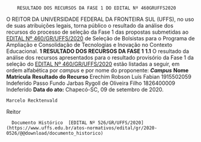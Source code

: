         RESULTADO DOS RECURSOS DA FASE 1 DO EDITAL Nº 460GRUFFS2020  

 O REITOR DA UNIVERSIDADE FEDERAL DA FRONTEIRA SUL (UFFS), no uso de suas atribuições legais, torna público o resultado da análise dos recursos do processo de seleção da Fase 1 das propostas submetidas ao [EDITAL Nº 460/GR/UFFS/2020](https://www.uffs.edu.br/atos-normativos/edital/gr/2020-0460) de Seleção de Bolsistas para o Programa de Ampliação e Consolidação de Tecnologias e Inovação no Contexto Educacional.  **1 RESULTADO DOS RECURSOS DA FASE 1** **1.1**  O resultado da análise dos recursos apresentados para o resultado provisório da Fase 1 da seleção do [EDITAL Nº 460/GR/UFFS/2020](https://www.uffs.edu.br/atos-normativos/edital/gr/2020-0460) estão listadas a seguir, em ordem alfabética por *campus*  e por nome do proponente:      ***Campus***    **Nome**   **Matrícula**   **Resultado do Recurso**     Erechim   Robson Luís Fabian   1915502059   Indeferido     Passo Fundo   Jarbas Rygoll de Oliveira Filho   1826400009   Indeferido            **Data do ato:** Chapecó-SC, 09 de setembro de 2020.   
 

    Marcelo Recktenvald   
 Reitor 

      Documento Histórico  [EDITAL Nº 526/GR/UFFS/2020](https://www.uffs.edu.br/atos-normativos/edital/gr/2020-0526/@@download/documento_historico)     
      